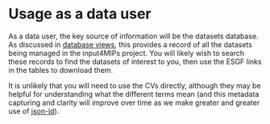 # Usage as a data user

As a data user, the key source of information will be the datasets database.
As discussed in [database views](database-views/index.md),
this provides a record of all the datasets being managed in the input4MIPs project.
You will likely wish to search these records to find the datasets of interest to you,
then use the ESGF links in the tables to download them.

It is unlikely that you will need to use the CVs directly,
although they may be helpful for understanding what the different terms mean
(and this metadata capturing and clarity will improve over time 
as we make greater and greater use of 
[json-ld](https://json-ld.org/)).
